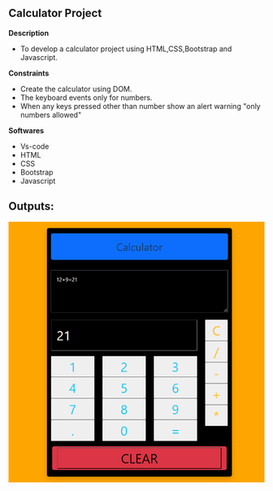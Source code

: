 ## Calculator Project

**Description**
- To develop a calculator project using HTML,CSS,Bootstrap and Javascript.

**Constraints**
- Create the calculator using DOM.
- The keyboard events only for numbers.
- When  any keys pressed other than number show an alert warning "only numbers allowed"

**Softwares**
- Vs-code
- HTML
- CSS
- Bootstrap
- Javascript

## Outputs:
![alt text](image.png)